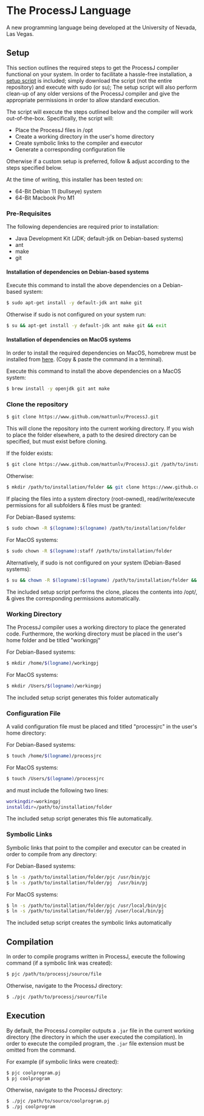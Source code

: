 # The ProcessJ Language

A new programming language being developed at the University of Nevada, Las Vegas.

## Setup

This section outlines the required steps to get the ProcessJ compiler functional on your system.
In order to facilitate a hassle-free installation, a [setup script](https://github.com/mattunlv/ProcessJ/blob/main/setup.sh) is included;
simply download the script (not the entire repository) and execute with sudo (or su); 
The setup script will also perform clean-up of any older versions of the ProcessJ compiler and give the
appropriate permissions in order to allow standard execution.

The script will execute the steps outlined below and the compiler will work out-of-the-box.
Specifically, the script will:

- Place the ProcessJ files in /opt
- Create a working directory in the user's home directory
- Create symbolic links to the compiler and executor
- Generate a corresponding configuration file

Otherwise if a custom setup is preferred, follow & adjust according to the steps specified below.

At the time of writing, this installer has been tested on:

- 64-Bit Debian 11 (bullseye) system
- 64-Bit Macbook Pro M1

### Pre-Requisites

The following dependencies are required prior to installation:

- Java Development Kit (JDK; default-jdk on Debian-based systems)
- ant
- make
- git

#### Installation of dependencies on Debian-based systems

Execute this command to install the above dependencies on a Debian-based system:

```bash
$ sudo apt-get install -y default-jdk ant make git
```

Otherwise if sudo is not configured on your system run:

```bash
$ su && apt-get install -y default-jdk ant make git && exit
```

#### Installation of dependencies on MacOS systems

In order to install the required dependencies on MacOS, homebrew must be installed from [here](https://brew.sh).
(Copy & paste the command in a terminal).

Execute this command to install the above dependencies on a MacOS system:

```bash
$ brew install -y openjdk git ant make
```

### Clone the repository

```bash
$ git clone https://www.github.com/mattunlv/ProcessJ.git
```
This will clone the repository into the current working directory. If you wish to place the folder elsewhere,
a path to the desired directory can be specified, but must exist before cloning.

If the folder exists:
```bash
$ git clone https://www.github.com/mattunlv/ProcessJ.git /path/to/installation/folder
```

Otherwise:
```bash
$ mkdir /path/to/installation/folder && git clone https://www.github.com/mattunlv/ProcessJ.git /path/to/installation/folder
```

If placing the files into a system directory (root-owned), read/write/execute permissions for all subfolders & files
must be granted:

For Debian-Based systems:
```bash
$ sudo chown -R $(logname):$(logname) /path/to/installation/folder
```

For MacOS systems:
```bash
$ sudo chown -R $(logname):staff /path/to/installation/folder
```

Alternatively, if sudo is not configured on your system (Debian-Based systems):

```bash
$ su && chown -R $(logname):$(logname) /path/to/installation/folder && exit
```

The included setup script performs the clone, places the contents into /opt/, & gives the corresponding permissions automatically.

### Working Directory

The ProcessJ compiler uses a working directory to place the generated code. Furthermore, the working directory 
must be placed in the user's home folder and be titled "workingpj"

For Debian-Based systems:

```bash
$ mkdir /home/$(logname)/workingpj
```

For MacOS systems:

```bash
$ mkdir /Users/$(logname)/workingpj
```

The included setup script generates this folder automatically

### Configuration File

A valid configuration file must be placed and titled "processjrc" in the user's home directory:

For Debian-Based systems:

```bash
$ touch /home/$(logname)/processjrc
```

For MacOS systems:

```bash
$ touch /Users/$(logname)/processjrc
```

and must include the following two lines:

```bash
workingdir=workingpj
installdir=/path/to/installation/folder
```

The included setup script generates this file automatically.

### Symbolic Links

Symbolic links that point to the compiler and executor can be created in order to compile from any directory:

For Debian-Based systems:

```bash
$ ln -s /path/to/installation/folder/pjc /usr/bin/pjc
$ ln -s /path/to/installation/folder/pj  /usr/bin/pj
```

For MacOS systems:

```bash
$ ln -s /path/to/installation/folder/pjc /usr/local/bin/pjc
$ ln -s /path/to/installation/folder/pj /user/local/bin/pj
```

The included setup script creates the symbolic links automatically

## Compilation

In order to compile programs written in ProcessJ, execute the following command (if a symbolic link was created):

```bash
$ pjc /path/to/processj/source/file
```

Otherwise, navigate to the ProcessJ directory:

```bash
$ ./pjc /path/to/processj/source/file
```

## Execution

By default, the ProcessJ compiler outputs a `.jar` file in the current working directory (the directory in which the user executed the compilation).
In order to execute the compiled program, the `.jar` file extension must be omitted from the command.

For example (if symbolic links were created):

```bash
$ pjc coolprogram.pj
$ pj coolprogram
```

Otherwise, navigate to the ProcessJ directory:

```bash
$ ./pjc /path/to/source/coolprogram.pj
$ ./pj coolprogram
```
